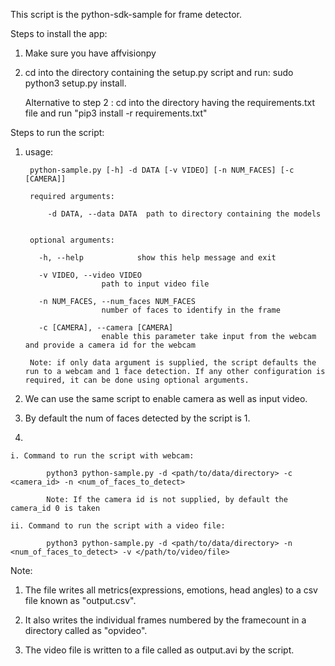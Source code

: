 This script is the python-sdk-sample for frame detector.

Steps to install the app:

1. Make sure you have affvisionpy

2. cd into the directory containing the setup.py script and run: sudo python3 setup.py install.

   Alternative to step 2 : cd into the directory having the requirements.txt file and run "pip3 install -r requirements.txt"


Steps to run the script:

1. usage: 
    
        python-sample.py [-h] -d DATA [-v VIDEO] [-n NUM_FACES] [-c [CAMERA]]
        
        required arguments:
        
            -d DATA, --data DATA  path to directory containing the models
            

        optional arguments:
    
          -h, --help            show this help message and exit
      
          -v VIDEO, --video VIDEO
                        path to input video file
                        
          -n NUM_FACES, --num_faces NUM_FACES
                        number of faces to identify in the frame
                        
          -c [CAMERA], --camera [CAMERA]
                        enable this parameter take input from the webcam and provide a camera id for the webcam
                        
        Note: if only data argument is supplied, the script defaults the run to a webcam and 1 face detection. If any other configuration is required, it can be done using optional arguments.
        


        


2. We can use the same script to enable camera as well as input video.

3. By default the num of faces detected by the script is 1.

4. 

    i. Command to run the script with webcam: 

            python3 python-sample.py -d <path/to/data/directory> -c <camera_id> -n <num_of_faces_to_detect>
            
            Note: If the camera id is not supplied, by default the camera_id 0 is taken
        
    ii. Command to run the script with a video file:
    
            python3 python-sample.py -d <path/to/data/directory> -n <num_of_faces_to_detect> -v </path/to/video/file>
        
Note:

1. The file writes all metrics(expressions, emotions, head angles) to a csv file known as "output.csv".

2. It also writes the individual frames numbered by the framecount in a directory called as "opvideo".

3. The video file is written to a file called as output.avi by the script.
    
   